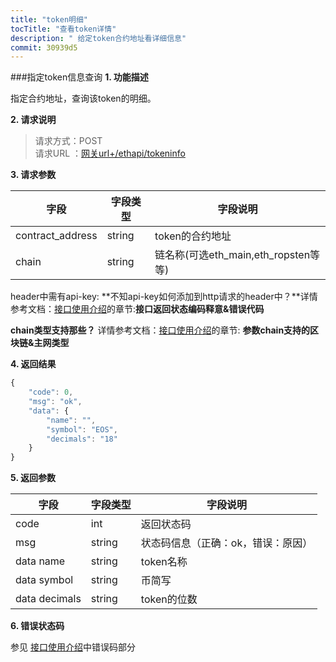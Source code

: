 ```yaml
---
title: "token明细"
tocTitle: "查看token详情"
description: " 给定token合约地址看详细信息"
commit: 30939d5
---
```



###指定token信息查询
**1. 功能描述**

指定合约地址，查询该token的明细。

**2. 请求说明**
> 请求方式：POST<br>
请求URL ：[网关url+/ethapi/tokeninfo](#)

**3. 请求参数**

字段       |字段类型       |字段说明
------------|-----------|-----------
contract_address     |string        |token的合约地址
chain  |string        |链名称(可选eth_main,eth_ropsten等等)


header中需有api-key: **不知api-key如何添加到http请求的header中？**详情参考文档：[接口使用介绍](/docs/zh/started)的章节:**接口返回状态编码释意&错误代码** 

**chain类型支持那些？** 详情参考文档：[接口使用介绍](/docs/zh/started)的章节: **参数chain支持的区块链&主网类型** 



**4. 返回结果**

```javascript
{
    "code": 0,
    "msg": "ok",
    "data": {
        "name": "",
        "symbol": "EOS",
        "decimals": "18"
    }
}
```

**5. 返回参数**

字段       |字段类型       |字段说明
------------|-----------|-----------
code       |int        |返回状态码
msg       |string        |状态码信息（正确：ok，错误：原因）
data name       |string        |token名称
data symbol       |string        |币简写
data decimals       |string        |token的位数

**6. 错误状态码**


参见 [接口使用介绍](/started)中错误码部分


